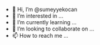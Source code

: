 - 👋 Hi, I’m @sumeyyekocan
- 👀 I’m interested in ...
- 🌱 I’m currently learning ...
- 💞️ I’m looking to collaborate on ...
- 📫 How to reach me ...

<!---
sumeyyekocan/sumeyyekocan is a ✨ special ✨ repository because its `README.md` (this file) appears on your GitHub profile.
You can click the Preview link to take a look at your changes.
--->
